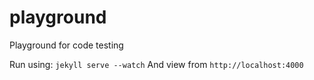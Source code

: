 # playground
Playground for code testing

Run using: `jekyll serve --watch`
And view from  `http://localhost:4000`
